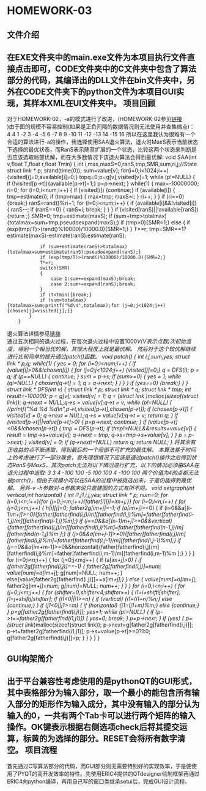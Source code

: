HOMEWORK-03
===================================
文件介绍
-----------------------------------
在EXE文件夹中的main.exe文件为本项目执行文件直接点击即可，CODE文件夹中的C文件夹中包含了算法部分的代码，其编译出的DLL文件在bin文件夹中，另外在CODE文件夹下的python文件为本项目GUI实现，其样本XML在UI文件夹中。
项目回顾
-----------------------------------
对于HOMEWORK-02，-a的模式进行了改进，(HOMEWORK-02参见[链接](http://www.cnblogs.com/yuzuka/p/3348333.html)<br />)由于图的规模不容易控制(如果是正负间隔的数据情况则无法使用并查集缩点)：
		4 4
		1 -2 3 -4 
		-5 6 -7 8
		9 -10 11 -12
		-13 14 -15 16
所以在这里我认为很难有一个合适的算法进行-a的操作，我选择使用SAA退火算法，退火时MaxS表示当前状态下选择的最优状态，而RanS表示随意扩展的一个状态，比较这两个状态来判断是否应该选取局部优解，而在大多数情况下该退火算法会得到最优解:
		void SAA(int v,float T,float r,float Tmin)
		{
		    int i,max,maxS=0,ranS,tmp,SMR,sum,ri,j;//State
		    struct link * p;
		    srand(time(0));
		    sum=value[v];
		    for(i=0;i<1024;i++){visited[i]=0;available[i]=0;}
		    topq=0;p=g[v];visited[v]=1;
		    while (p!=NULL)
		    {
		        if (!visited[p->t]){available[p->t]=1;}
		        p=p->next;
		    }
		    while(1)
		    {
		        max=-10000000;
		        ri=0;
		        for (i=0;i<num;i++)
		        {
		            if (visited[i]) {continue;}
		            if (available[i])
		            {
		                tmp=estimate(i);
		                if (tmp>max)
		                {
		                    max=tmp;
		                    maxS=i;
		                }
		                ri++;
		            }
		        }
		        if (ri==0) {break;}
		        ranS=rand()%ri+1;
		        for (i=0;i<num;i++)
		        {
		            if (available[i]&&!visited[i])
		            {
		                ranS--;
		                if (ranS==0)
		                {
		                    ranS=i;
		                    break;
		                }
		            }
		        }
		        if (visited[ranS]||!available[ranS]) {return ;}
		        SMR=0;
		        tmp=estimate(maxS);
		        if (sum+tmp>totalmax) {totalmax=sum+tmp;pseudoexpand(maxS);}
		        if (tmp>0){SMR=1;}
		        else
		        {
		            if (exp(tmp/T)>(rand()%10000)/10000.0){SMR=1;}
		        }
		        T*=r;
		        tmp=SMR==1?estimate(maxS)-estimate(ranS):estimate(ranS);
		
		        if (sum+estimate(ranS)>totalmax) {totalmax=sum+estimate(ranS);pseudoexpand(ranS);}
		        if (exp(tmp/T)>(rand()%10000)/10000.0){SMR=2;}
		        T*=r;
		        switch(SMR)
		        {
		            case 1:sum+=expand(maxS);break;
		            case 2:sum+=expand(ranS);break;
		        }
		        if (T<Tmin){break;}
		        if (sum>totalmax) {totalmax=sum;printf("%d\n",totalmax);for (j=0;j<1024;j++){chosen[j]=visited[j];}}
		    }
		}
退火算法详情参见[链接](http://www.sciencedirect.com/science/article/pii/089571779390204C)<br />
通过五次相同的退火过程，在每次退火过程中设置1000*V(V表示点数)次初始温度，得到一个相当优的解，其很大程度上就是最优解。
然后对于这个较优解继续进行比较简单的提升通过patch()函数。
		void patch()
		{
		    int i,j,sum,yes;
		    struct link * p,*q;
		    while(1)
		    {
		        yes = 0;
		        for (i=0;i<num;i++)
		        {
		            if (value[i]>0&&!chosen[i])
		            {
		                for (j=0;j<1024;j++) {visited[j]=0;}
		                q = DFS(i);
		                p = q;
		                if (p==NULL)
		                {
		                    continue;
		                }
		                sum = p->s;
		                if (sum>=0)
		                {
		                    yes = 1;
		                    while (q!=NULL)
		                    {
		                        chosen[q->t] = 1;
		                        q = q->next;
		                    }
		                }
		            }
		        }
		        if (yes==0) {break;}
		    }
		}
		struct link * DFS(int v)
		{
		    struct link * p;
		    struct link * q;
		    struct link * tmp;
		    int result=-100000;
		    p = g[v];
		    visited[v] = 1;
		    q = (struct link *)malloc(sizeof(struct link));
		    q->next = NULL;q->s = value[v];q->t = v;
		    while (p!=NULL)
		    {
		        //printf("%d %d %d\n",p->t,visited[p->t],chosen[p->t]);
		        if (chosen[p->t])
		        {
		            visited[v] = 0;
		            q->next = NULL;q->s = value[v];q->t = v;
		            return q;
		        }
		        if (visited[p->t]||value[p->t]>0)
		        {
		            p=p->next;
		            continue;
		        }
		        if (value[p->t]<0&&!chosen[p->t])
		        {
		            tmp = DFS(p->t);
		            if (tmp!=NULL&&result<tmp->s+value[v])
		            {
		                result = tmp->s+value[v];
		                q->next = tmp;
		                q->s=tmp->s+value[v];
		            }
		        }
		        p = p->next;
		    }
		    visited[v] = 0;
		    if (q->next!=NULL) return q;
		    return NULL;
		}
将其余有正收益的点不断选取，得到最后的一个局部不可扩充的最优解。
本算法基于时间上的考虑进行了一部分取舍，首先理想情况下应该是通过patch()操作之后得到状态RanS与MaxS，其次patch无法对以下情况进行扩充，以下的情况必须由SAA在退火过程中选取:
		3 3
		4 -100 100
		-5 100 100
		4 -100 100
两个价值为4的点都无法被patch()，但由于规模小可以在SAA的过程中被挑选出来，于是仍能得到最优解。
另外-v -h参数对-a参数来说只是建图的方式有所不同。
		void setgraph(int vertical,int horizontal)
		{
		    int i1,j1,i,j,yes;
		    struct link * p;
		    num=0;
		    for (i=0;i<n;i++){for (j=0;j<m;j++){father[i][j]=i*m+j;}}
		    for (i=0;i<n;i++)
		    {
		        for (j=0;j<m;j++)
		        {
		            h[i][j]=0;
		            father2g[i*m+j]=-1;
		            if (a[i*m+j]>=0)
		            {
		                if (i>0&&a[(i-1)*m+j]>=0){father[fatherfind(i,j)/m][fatherfind(i,j)%m]=father[fatherfind(i-1,j)/m][fatherfind(i-1,j)%m];}
		                if (i==0&&a[(n-1)*m+j]>=0&&vertical){father[fatherfind(i,j)/m][fatherfind(i,j)%m]=father[fatherfind(n-1,j)/m][fatherfind(n-1,j)%m		];}
		                if (j>0&&a[i*m+j-1]>=0){father[fatherfind(i,j)/m][fatherfind(i,j)%m]=father[fatherfind(i,j-1)/m][fatherfind(i,j-1)%m];}
		                if (j==0&&a[i*m+m-1]>=0&&horizontal){father[fatherfind(i,j)/m][fatherfind(i,j)%m]=father[fatherfind(i,m-1)/m][fatherfind(i,m-1)%m		];}
		            }
		        }
		    }
		    for (i=0;i<n;i++)
		    {
		        for (j=0;j<m;j++)
		        {
		            if (a[i*m+j]>0)
		            {
		                if (father2g[fatherfind(i,j)]==-1)
		                {
		                    father2g[fatherfind(i,j)]=num;
		                    value[num]=a[i*m+j];
		                    g[num]=NULL;
		                    num++;
		                }
		                else{value[father2g[fatherfind(i,j)]]+=a[i*m+j];}
		            }
		            else
		            {
		                value[num]=a[i*m+j];
		                father2g[i*m+j]=num;
		                g[num]=NULL;
		                num++;
		            }
		        }
		    }
		    for (i=0;i<n;i++)
		    {
		        for (j=0;j<m;j++)
		        {
		            for (shifter=0;shifter<4;shifter++)
		            {
		                i1=i+shifti[shifter];
		                j1=j+shiftj[shifter];
		                if (i1<0||i1>=n)
		                {
		                    if (vertical) {i1=(i1+n)%n;}
		                    else {continue;}
		                }
		                if (j1<0||j1>=m)
		                {
		                    if (horizontal) {j1=(j1+m)%m;}
		                    else {continue;}
		                }
		                p=g[father2g[fatherfind(i,j)]];
		                yes=1;
		                while (p!=NULL)
		                {
		                    if (p->t==father2g[fatherfind(i1,j1)])
		                    {
		                        yes=0;
		                        break;
		                    }
		                    p=p->next;
		                }
		                if (yes)
		                {
		                    p=(struct link*)malloc(sizeof(struct link));
		                    p->next=g[father2g[fatherfind(i,j)]];
		                    p->t=father2g[fatherfind(i1,j1)];
		                    p->s=value[p->t]>=0?1:0;
		                    g[father2g[fatherfind(i,j)]]=p;
		                }
		            }
		        }
		    }
		}

GUI构架简介
-----------------------------------
出于平台兼容性考虑使用的是pythonQT的GUI形式，其中表格部分为输入部分，取一个最小的能包含所有输入部分的矩形作为输入成分，其中没有输入的部分认为输入的0，一共有两个Tab卡可以进行两个矩阵的输入操作。OK键表示根据右侧选项check后将其提交运算，标黄的为选择的部分。RESET会将所有数字清空。
项目流程
-----------------------------------
首先通过C写算法部分的代码，而GUI部分则无需要特别好的实现效率，于是便使用了PYQT的高开发效率的特性。先使用ERIC4提供的QTdesigner绘制框架再通过ERIC4向python编译，再用自己写的窗口类继承setui后，完成GUI设计流程。